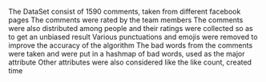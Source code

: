The DataSet consist of 1590 comments, taken from different facebook pages
The comments were rated by the team members 
The comments were also distributed among people and their ratings were collected so as to get an unbiased result
Various punctuations and emojis were removed to improve the accuracy of the algorithm
The bad words from the comments were taken and were put in a hashmap of bad words, used as the major attribute
Other attributes were also considered like the like count, created time 
